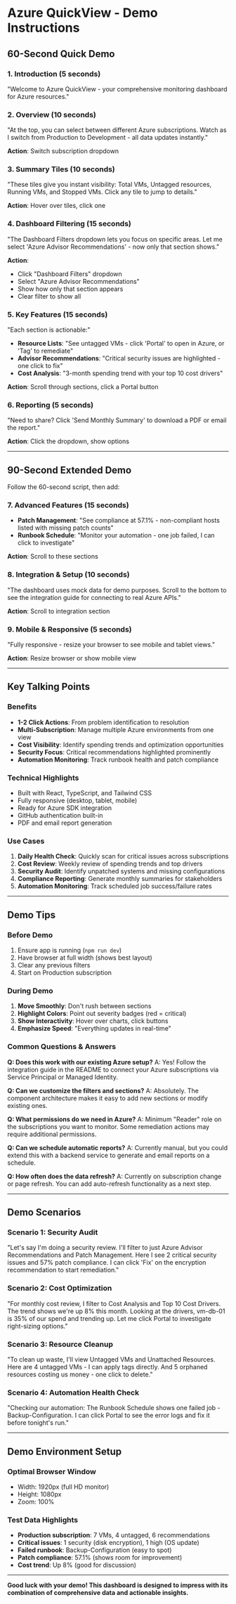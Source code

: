# Azure QuickView - Demo Instructions

## 60-Second Quick Demo

### 1. Introduction (5 seconds)
"Welcome to Azure QuickView - your comprehensive monitoring dashboard for Azure resources."

### 2. Overview (10 seconds)
"At the top, you can select between different Azure subscriptions. Watch as I switch from Production to Development - all data updates instantly."

**Action**: Switch subscription dropdown

### 3. Summary Tiles (10 seconds)
"These tiles give you instant visibility: Total VMs, Untagged resources, Running VMs, and Stopped VMs. Click any tile to jump to details."

**Action**: Hover over tiles, click one

### 4. Dashboard Filtering (15 seconds)
"The Dashboard Filters dropdown lets you focus on specific areas. Let me select 'Azure Advisor Recommendations' - now only that section shows."

**Action**: 
- Click "Dashboard Filters" dropdown
- Select "Azure Advisor Recommendations"
- Show how only that section appears
- Clear filter to show all

### 5. Key Features (15 seconds)
"Each section is actionable:"
- **Resource Lists**: "See untagged VMs - click 'Portal' to open in Azure, or 'Tag' to remediate"
- **Advisor Recommendations**: "Critical security issues are highlighted - one click to fix"
- **Cost Analysis**: "3-month spending trend with your top 10 cost drivers"

**Action**: Scroll through sections, click a Portal button

### 6. Reporting (5 seconds)
"Need to share? Click 'Send Monthly Summary' to download a PDF or email the report."

**Action**: Click the dropdown, show options

---

## 90-Second Extended Demo

Follow the 60-second script, then add:

### 7. Advanced Features (15 seconds)
- **Patch Management**: "See compliance at 57.1% - non-compliant hosts listed with missing patch counts"
- **Runbook Schedule**: "Monitor your automation - one job failed, I can click to investigate"

**Action**: Scroll to these sections

### 8. Integration & Setup (10 seconds)
"The dashboard uses mock data for demo purposes. Scroll to the bottom to see the integration guide for connecting to real Azure APIs."

**Action**: Scroll to integration section

### 9. Mobile & Responsive (5 seconds)
"Fully responsive - resize your browser to see mobile and tablet views."

**Action**: Resize browser or show mobile view

---

## Key Talking Points

### Benefits
- **1-2 Click Actions**: From problem identification to resolution
- **Multi-Subscription**: Manage multiple Azure environments from one view
- **Cost Visibility**: Identify spending trends and optimization opportunities
- **Security Focus**: Critical recommendations highlighted prominently
- **Automation Monitoring**: Track runbook health and patch compliance

### Technical Highlights
- Built with React, TypeScript, and Tailwind CSS
- Fully responsive (desktop, tablet, mobile)
- Ready for Azure SDK integration
- GitHub authentication built-in
- PDF and email report generation

### Use Cases
1. **Daily Health Check**: Quickly scan for critical issues across subscriptions
2. **Cost Review**: Weekly review of spending trends and top drivers
3. **Security Audit**: Identify unpatched systems and missing configurations
4. **Compliance Reporting**: Generate monthly summaries for stakeholders
5. **Automation Monitoring**: Track scheduled job success/failure rates

---

## Demo Tips

### Before Demo
1. Ensure app is running (`npm run dev`)
2. Have browser at full width (shows best layout)
3. Clear any previous filters
4. Start on Production subscription

### During Demo
1. **Move Smoothly**: Don't rush between sections
2. **Highlight Colors**: Point out severity badges (red = critical)
3. **Show Interactivity**: Hover over charts, click buttons
4. **Emphasize Speed**: "Everything updates in real-time"

### Common Questions & Answers

**Q: Does this work with our existing Azure setup?**
A: Yes! Follow the integration guide in the README to connect your Azure subscriptions via Service Principal or Managed Identity.

**Q: Can we customize the filters and sections?**
A: Absolutely. The component architecture makes it easy to add new sections or modify existing ones.

**Q: What permissions do we need in Azure?**
A: Minimum "Reader" role on the subscriptions you want to monitor. Some remediation actions may require additional permissions.

**Q: Can we schedule automatic reports?**
A: Currently manual, but you could extend this with a backend service to generate and email reports on a schedule.

**Q: How often does the data refresh?**
A: Currently on subscription change or page refresh. You can add auto-refresh functionality as a next step.

---

## Demo Scenarios

### Scenario 1: Security Audit
"Let's say I'm doing a security review. I'll filter to just Azure Advisor Recommendations and Patch Management. Here I see 2 critical security issues and 57% patch compliance. I can click 'Fix' on the encryption recommendation to start remediation."

### Scenario 2: Cost Optimization
"For monthly cost review, I filter to Cost Analysis and Top 10 Cost Drivers. The trend shows we're up 8% this month. Looking at the drivers, vm-db-01 is 35% of our spend and trending up. Let me click Portal to investigate right-sizing options."

### Scenario 3: Resource Cleanup
"To clean up waste, I'll view Untagged VMs and Unattached Resources. Here are 4 untagged VMs - I can apply tags directly. And 5 orphaned resources costing us money - one click to delete."

### Scenario 4: Automation Health Check
"Checking our automation: The Runbook Schedule shows one failed job - Backup-Configuration. I can click Portal to see the error logs and fix it before tonight's run."

---

## Demo Environment Setup

### Optimal Browser Window
- Width: 1920px (full HD monitor)
- Height: 1080px
- Zoom: 100%

### Test Data Highlights
- **Production subscription**: 7 VMs, 4 untagged, 6 recommendations
- **Critical issues**: 1 security (disk encryption), 1 high (OS update)
- **Failed runbook**: Backup-Configuration (easy to spot)
- **Patch compliance**: 57.1% (shows room for improvement)
- **Cost trend**: Up 8% (good for discussion)

---

**Good luck with your demo! This dashboard is designed to impress with its combination of comprehensive data and actionable insights.**
